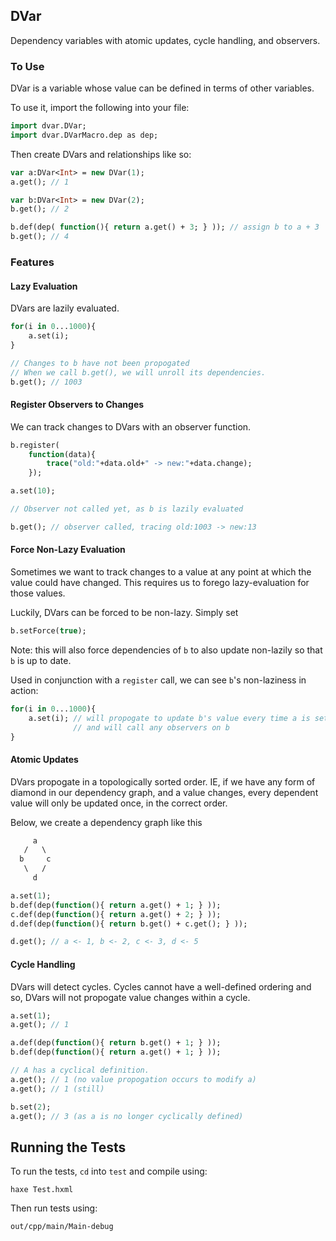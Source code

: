 ## DVar

Dependency variables with atomic updates, cycle handling, and observers.

### To Use

DVar is a variable whose value can be defined in terms of other variables.

To use it, import the following into your file:

```haxe
import dvar.DVar;
import dvar.DVarMacro.dep as dep;
```

Then create DVars and relationships like so:

```haxe
var a:DVar<Int> = new DVar(1);
a.get(); // 1

var b:DVar<Int> = new DVar(2);
b.get(); // 2

b.def(dep( function(){ return a.get() + 3; } )); // assign b to a + 3
b.get(); // 4
```

### Features

#### Lazy Evaluation

DVars are lazily evaluated.

```haxe
for(i in 0...1000){
	a.set(i);
}

// Changes to b have not been propogated
// When we call b.get(), we will unroll its dependencies.
b.get(); // 1003
```

#### Register Observers to Changes

We can track changes to DVars with an observer function.

```haxe
b.register(
	function(data){
		trace("old:"+data.old+" -> new:"+data.change);
	});

a.set(10);

// Observer not called yet, as b is lazily evaluated

b.get(); // observer called, tracing old:1003 -> new:13
```

#### Force Non-Lazy Evaluation

Sometimes we want to track changes to a value at any point at which
the value could have changed. This requires us to forego lazy-evaluation
for those values.

Luckily, DVars can be forced to be non-lazy. Simply set

```haxe
b.setForce(true);
```

Note: this will also force dependencies of `b` to also update non-lazily so that `b` is up to date.

Used in conjunction with a `register` call, we can see `b`'s non-laziness in action:

```haxe
for(i in 0...1000){
	a.set(i); // will propogate to update b's value every time a is set,
			  // and will call any observers on b
}
```

#### Atomic Updates

DVars propogate in a topologically sorted order. IE, if we have any form of
diamond in our dependency graph, and a value changes, every dependent value will
only be updated once, in the correct order.

Below, we create a dependency graph like this

```haxe
     a
   /   \
  b     c
   \   /
     d
```

```haxe
a.set(1);
b.def(dep(function(){ return a.get() + 1; } ));
c.def(dep(function(){ return a.get() + 2; } ));
d.def(dep(function(){ return b.get() + c.get(); } ));

d.get(); // a <- 1, b <- 2, c <- 3, d <- 5
```

#### Cycle Handling

DVars will detect cycles. Cycles cannot have a well-defined ordering and so, DVars will not propogate value changes within a cycle.

```haxe
a.set(1);
a.get(); // 1

a.def(dep(function(){ return b.get() + 1; } ));
b.def(dep(function(){ return a.get() + 1; } ));

// A has a cyclical definition.
a.get(); // 1 (no value propogation occurs to modify a)
a.get(); // 1 (still)

b.set(2);
a.get(); // 3 (as a is no longer cyclically defined)
```

## Running the Tests

To run the tests, `cd` into `test` and compile using:

`haxe Test.hxml`

Then run tests using:

`out/cpp/main/Main-debug`

